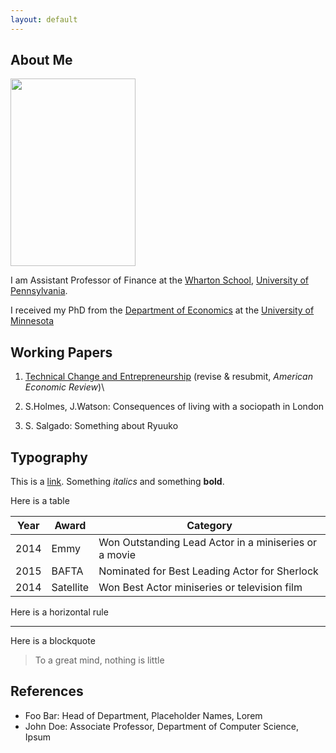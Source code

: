 ```yaml
---
layout: default
---
```


## About Me

<img class="profile-picture" src="sergio-salgado.jpg" width="200" height="300">

I am Assistant Professor of Finance at the [Wharton School](https://www.wharton.upenn.edu/), [University of Pennsylvania](https://www.upenn.edu/).

I received my PhD from the [Department of Economics](https://cla.umn.edu/economics) at the [University of Minnesota](https://twin-cities.umn.edu/)

## Working Papers

1. [Technical Change and Entrepreneurship](https://www.dropbox.com/s/qo6e47vfj0q57gy/SSalgado_ETC_2020.pdf?dl=0) (revise & resubmit, *American Economic Review*)\
<style>**Abstract**. I document a significant decline in the share of entrepreneurs among US households over the last three decades. Most of this decline is accounted for by a drop in the share of entrepreneurs among college graduates. Using a standard entrepreneurial choice model with two skill groups—high- and low-skill individuals—I then argue that the decline is the outcome of two technological forces that have increased the returns to high-skill labor: the skill-biased technical change and the decrease in the price of capital. I find that these two forces account for three-quarters of the decline in the share of entrepreneurs. {text-align: justify}</style>

2. S.Holmes, J.Watson: Consequences of living with a sociopath in London

3. S. Salgado: Something about Ryuuko

## Typography

This is a [link](http://google.com). Something *italics* and something **bold**.

Here is a table

Year | Award | Category
-----|-------|--------
2014 | Emmy  | Won Outstanding Lead Actor in a miniseries or a movie
2015 | BAFTA | Nominated for Best Leading Actor for Sherlock
2014 | Satellite | Won Best Actor miniseries or television film

Here is a horizontal rule

---

Here is a blockquote

> To a great mind, nothing is little

## References

* Foo Bar: Head of Department, Placeholder Names, Lorem
* John Doe: Associate Professor, Department of Computer Science, Ipsum
